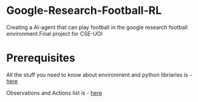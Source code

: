 # Google-Research-Football-RL
Creating a AI-agent that can play football in the google research football environment.Final project for CSE-UOI 

# Prerequisites 

All the stuff you need to know about environment and python libriaries is - [here](https://github.com/google-research/football)

Observations and Actions list is - [here](https://github.com/google-research/football/blob/master/gfootball/doc/observation.md)
